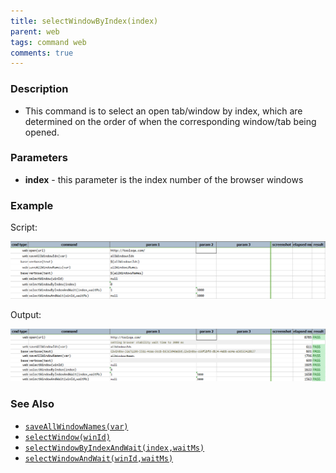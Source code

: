 ```yaml
---
title: selectWindowByIndex(index)
parent: web
tags: command web
comments: true
---
```


### Description

- This command is to select an open tab/window by index, which are determined on the order of when the corresponding window/tab being opened.

### Parameters

- **index** - this parameter is the index number of the browser windows 

### Example

 Script:

![](image/selectWindowByIndex_01.png)

 Output:

![](image/selectWindowByIndex_02.png)

### See Also

- [`saveAllWindowNames(var)`](saveAllWindowNames(var))
- [`selectWindow(winId)`](selectWindow(winId))
- [`selectWindowByIndexAndWait(index,waitMs)`](selectWindowByIndexAndWait(index,waitMs))
- [`selectWindowAndWait(winId,waitMs)`](selectWindowAndWait(winId,waitMs))